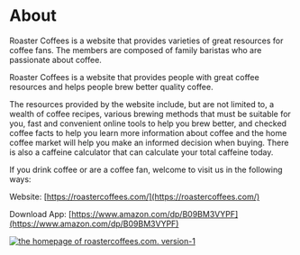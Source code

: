 # About

Roaster Coffees is a website that provides varieties of great resources for coffee fans. The members are composed of family baristas who are passionate about coffee.

Roaster Coffees is a website that provides people with great coffee resources and helps people brew better quality coffee.

The resources provided by the website include, but are not limited to, a wealth of coffee recipes, various brewing methods that must be suitable for you, fast and convenient online tools to help you brew better, and checked coffee facts to help you learn more information about coffee and the home coffee market will help you make an informed decision when buying. There is also a caffeine calculator that can calculate your total caffeine today.

If you drink coffee or are a coffee fan, welcome to visit us in the following ways:

Website: [https://roastercoffees.com/](https://roastercoffees.com/)

Download App: [https://www.amazon.com/dp/B09BM3VYPF](https://www.amazon.com/dp/B09BM3VYPF)

[![the homepage of roastercoffees.com. version-1](https://roastercoffees.com/wp-content/uploads/2021/08/roastercoffees.com-homepage-v1.png "roastercoffees.com-homepage-v1")](https://roastercoffees.com)


